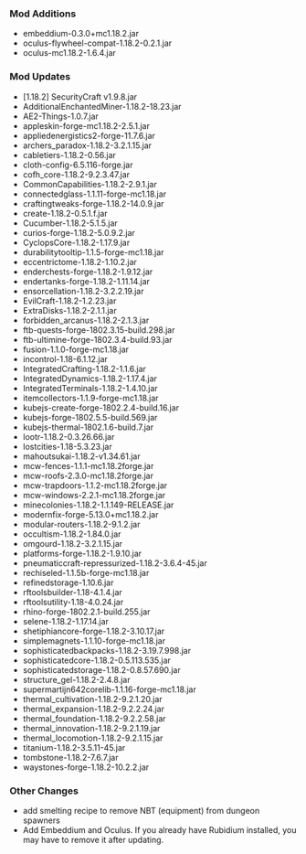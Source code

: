 ### Mod Additions
- embeddium-0.3.0+mc1.18.2.jar
- oculus-flywheel-compat-1.18.2-0.2.1.jar
- oculus-mc1.18.2-1.6.4.jar
### Mod Updates
- [1.18.2] SecurityCraft v1.9.8.jar
- AdditionalEnchantedMiner-1.18.2-18.23.jar
- AE2-Things-1.0.7.jar
- appleskin-forge-mc1.18.2-2.5.1.jar
- appliedenergistics2-forge-11.7.6.jar
- archers_paradox-1.18.2-3.2.1.15.jar
- cabletiers-1.18.2-0.56.jar
- cloth-config-6.5.116-forge.jar
- cofh_core-1.18.2-9.2.3.47.jar
- CommonCapabilities-1.18.2-2.9.1.jar
- connectedglass-1.1.11-forge-mc1.18.jar
- craftingtweaks-forge-1.18.2-14.0.9.jar
- create-1.18.2-0.5.1.f.jar
- Cucumber-1.18.2-5.1.5.jar
- curios-forge-1.18.2-5.0.9.2.jar
- CyclopsCore-1.18.2-1.17.9.jar
- durabilitytooltip-1.1.5-forge-mc1.18.jar
- eccentrictome-1.18.2-1.10.2.jar
- enderchests-forge-1.18.2-1.9.12.jar
- endertanks-forge-1.18.2-1.11.14.jar
- ensorcellation-1.18.2-3.2.2.19.jar
- EvilCraft-1.18.2-1.2.23.jar
- ExtraDisks-1.18.2-2.1.1.jar
- forbidden_arcanus-1.18.2-2.1.3.jar
- ftb-quests-forge-1802.3.15-build.298.jar
- ftb-ultimine-forge-1802.3.4-build.93.jar
- fusion-1.1.0-forge-mc1.18.jar
- incontrol-1.18-6.1.12.jar
- IntegratedCrafting-1.18.2-1.1.6.jar
- IntegratedDynamics-1.18.2-1.17.4.jar
- IntegratedTerminals-1.18.2-1.4.10.jar
- itemcollectors-1.1.9-forge-mc1.18.jar
- kubejs-create-forge-1802.2.4-build.16.jar
- kubejs-forge-1802.5.5-build.569.jar
- kubejs-thermal-1802.1.6-build.7.jar
- lootr-1.18.2-0.3.26.66.jar
- lostcities-1.18-5.3.23.jar
- mahoutsukai-1.18.2-v1.34.61.jar
- mcw-fences-1.1.1-mc1.18.2forge.jar
- mcw-roofs-2.3.0-mc1.18.2forge.jar
- mcw-trapdoors-1.1.2-mc1.18.2forge.jar
- mcw-windows-2.2.1-mc1.18.2forge.jar
- minecolonies-1.18.2-1.1.149-RELEASE.jar
- modernfix-forge-5.13.0+mc1.18.2.jar
- modular-routers-1.18.2-9.1.2.jar
- occultism-1.18.2-1.84.0.jar
- omgourd-1.18.2-3.2.1.15.jar
- platforms-forge-1.18.2-1.9.10.jar
- pneumaticcraft-repressurized-1.18.2-3.6.4-45.jar
- rechiseled-1.1.5b-forge-mc1.18.jar
- refinedstorage-1.10.6.jar
- rftoolsbuilder-1.18-4.1.4.jar
- rftoolsutility-1.18-4.0.24.jar
- rhino-forge-1802.2.1-build.255.jar
- selene-1.18.2-1.17.14.jar
- shetiphiancore-forge-1.18.2-3.10.17.jar
- simplemagnets-1.1.10-forge-mc1.18.jar
- sophisticatedbackpacks-1.18.2-3.19.7.998.jar
- sophisticatedcore-1.18.2-0.5.113.535.jar
- sophisticatedstorage-1.18.2-0.8.57.690.jar
- structure_gel-1.18.2-2.4.8.jar
- supermartijn642corelib-1.1.16-forge-mc1.18.jar
- thermal_cultivation-1.18.2-9.2.1.20.jar
- thermal_expansion-1.18.2-9.2.2.24.jar
- thermal_foundation-1.18.2-9.2.2.58.jar
- thermal_innovation-1.18.2-9.2.1.19.jar
- thermal_locomotion-1.18.2-9.2.1.15.jar
- titanium-1.18.2-3.5.11-45.jar
- tombstone-1.18.2-7.6.7.jar
- waystones-forge-1.18.2-10.2.2.jar

### Other Changes
- add smelting recipe to remove NBT (equipment) from dungeon spawners
- Add Embeddium and Oculus. If you already have Rubidium installed, you may have to remove it after updating.
